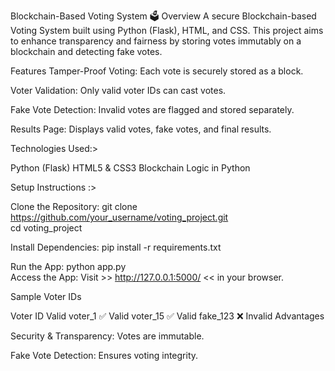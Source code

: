 
 Blockchain-Based Voting System 🗳️ 
Overview
A secure Blockchain-based Voting System built using Python (Flask), HTML, and CSS. This project aims to enhance transparency and fairness by storing votes immutably on a blockchain and detecting fake votes.

Features
Tamper-Proof Voting: Each vote is securely stored as a block.

Voter Validation: Only valid voter IDs can cast votes.

Fake Vote Detection: Invalid votes are flagged and stored separately.

Results Page: Displays valid votes, fake votes, and final results.

Technologies Used:>

Python (Flask)
HTML5 & CSS3
Blockchain Logic in Python

Setup Instructions :>


Clone the Repository:
git clone https://github.com/your_username/voting_project.git  
cd voting_project  


Install Dependencies:
pip install -r requirements.txt  

Run the App:
python app.py  
Access the App:
Visit   >>  http://127.0.0.1:5000/   <<  in your browser.

Sample Voter IDs

Voter ID	       Valid
voter_1	   ✅    Valid
voter_15	 ✅    Valid
fake_123	 ❌    Invalid
Advantages

Security & Transparency: Votes are immutable.

Fake Vote Detection: Ensures voting integrity.





